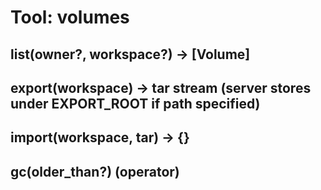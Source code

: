 # Tool: volumes

## list(owner?, workspace?) -> [Volume]
## export(workspace) -> tar stream (server stores under EXPORT_ROOT if path specified)
## import(workspace, tar) -> {}
## gc(older_than?)  (operator)
